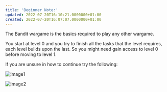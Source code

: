 ```yaml
---
title: 'Beginner Note:'
updated: 2022-07-20T16:10:21.0000000+01:00
created: 2022-07-20T16:07:07.0000000+01:00
---
```


The Bandit wargame is the basics required to play any other wargame.

You start at level 0 and you try to finish all the tasks that the level requires, each level builds upon the last. So you might need gain access to level 0 before moving to level 1.

If you are unsure in how to continue try the following:

![image1](../../../_resources/image1-209.png)

![image2](../../../_resources/image2-175.png)

